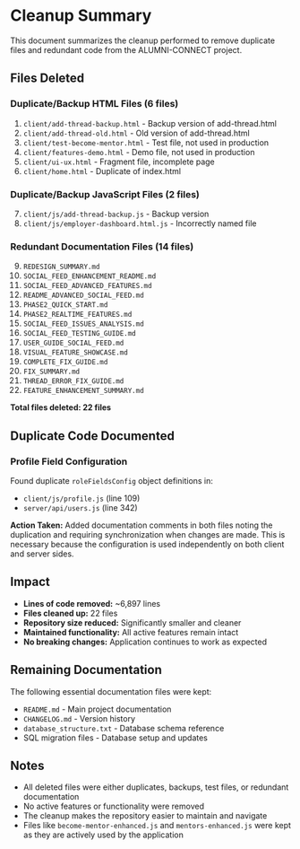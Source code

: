 # Cleanup Summary

This document summarizes the cleanup performed to remove duplicate files and redundant code from the ALUMNI-CONNECT project.

## Files Deleted

### Duplicate/Backup HTML Files (6 files)
1. `client/add-thread-backup.html` - Backup version of add-thread.html
2. `client/add-thread-old.html` - Old version of add-thread.html
3. `client/test-become-mentor.html` - Test file, not used in production
4. `client/features-demo.html` - Demo file, not used in production
5. `client/ui-ux.html` - Fragment file, incomplete page
6. `client/home.html` - Duplicate of index.html

### Duplicate/Backup JavaScript Files (2 files)
7. `client/js/add-thread-backup.js` - Backup version
8. `client/js/employer-dashboard.html.js` - Incorrectly named file

### Redundant Documentation Files (14 files)
9. `REDESIGN_SUMMARY.md`
10. `SOCIAL_FEED_ENHANCEMENT_README.md`
11. `SOCIAL_FEED_ADVANCED_FEATURES.md`
12. `README_ADVANCED_SOCIAL_FEED.md`
13. `PHASE2_QUICK_START.md`
14. `PHASE2_REALTIME_FEATURES.md`
15. `SOCIAL_FEED_ISSUES_ANALYSIS.md`
16. `SOCIAL_FEED_TESTING_GUIDE.md`
17. `USER_GUIDE_SOCIAL_FEED.md`
18. `VISUAL_FEATURE_SHOWCASE.md`
19. `COMPLETE_FIX_GUIDE.md`
20. `FIX_SUMMARY.md`
21. `THREAD_ERROR_FIX_GUIDE.md`
22. `FEATURE_ENHANCEMENT_SUMMARY.md`

**Total files deleted: 22 files**

## Duplicate Code Documented

### Profile Field Configuration
Found duplicate `roleFieldsConfig` object definitions in:
- `client/js/profile.js` (line 109)
- `server/api/users.js` (line 342)

**Action Taken:** Added documentation comments in both files noting the duplication and requiring synchronization when changes are made. This is necessary because the configuration is used independently on both client and server sides.

## Impact

- **Lines of code removed:** ~6,897 lines
- **Files cleaned up:** 22 files
- **Repository size reduced:** Significantly smaller and cleaner
- **Maintained functionality:** All active features remain intact
- **No breaking changes:** Application continues to work as expected

## Remaining Documentation

The following essential documentation files were kept:
- `README.md` - Main project documentation
- `CHANGELOG.md` - Version history
- `database_structure.txt` - Database schema reference
- SQL migration files - Database setup and updates

## Notes

- All deleted files were either duplicates, backups, test files, or redundant documentation
- No active features or functionality were removed
- The cleanup makes the repository easier to maintain and navigate
- Files like `become-mentor-enhanced.js` and `mentors-enhanced.js` were kept as they are actively used by the application
